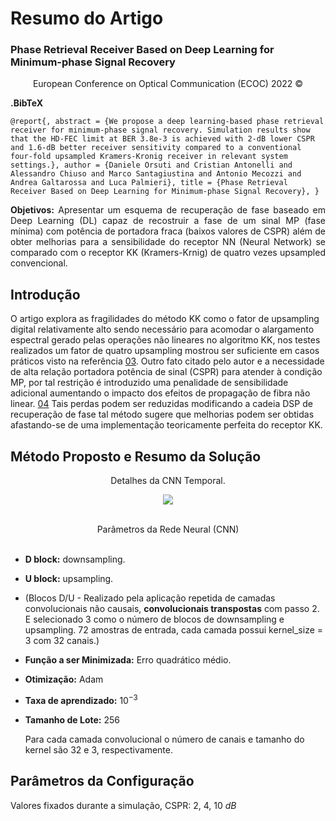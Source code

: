 # Resumo do Artigo
### Phase Retrieval Receiver Based on Deep Learning for Minimum-phase Signal Recovery

<center>European Conference on Optical Communication (ECOC) 2022 © </center>

**.BibTeX**

```
@report{, abstract = {We propose a deep learning-based phase retrieval receiver for minimum-phase signal recovery. Simulation results show that the HD-FEC limit at BER 3.8e-3 is achieved with 2-dB lower CSPR and 1.6-dB better receiver sensitivity compared to a conventional four-fold upsampled Kramers-Kronig receiver in relevant system settings.}, author = {Daniele Orsuti and Cristian Antonelli and Alessandro Chiuso and Marco Santagiustina and Antonio Mecozzi and Andrea Galtarossa and Luca Palmieri}, title = {Phase Retrieval Receiver Based on Deep Learning for Minimum-phase Signal Recovery}, }
```
<p align=justify><b>Objetivos:</b> Apresentar um esquema de recuperação de fase baseado em Deep Learning (DL) capaz de recostruir a fase de um sinal MP (fase mínima) com potência de portadora fraca (baixos valores de CSPR) além de obter melhorias para a sensibilidade do receptor NN (Neural Network) se comparado com o receptor KK (Kramers-Krnig) de quatro vezes upsampled convencional.</p>

## Introdução
O artigo explora as fragilidades do método KK como o fator de upsampling digital relativamente alto sendo necessário para acomodar o alargamento espectral gerado pelas operações não lineares no algoritmo KK, nos testes realizados um fator de quatro upsampling  mostrou ser suficiente em casos práticos visto na referência [03](!https://ieeexplore.ieee.org/document/8346206). Outro fato citado pelo autor e a necessidade de alta relação portadora potência de sinal (CSPR) para atender à condição MP, por tal restrição é introduzido uma penalidade de sensibilidade adicional aumentando o impacto dos efeitos de propagação de fibra não linear. [04](!https://ieeexplore.ieee.org/document/8274918) Tais perdas podem ser reduzidas modificando a cadeia DSP de recuperação de fase tal método sugere que melhorias podem ser obtidas afastando-se de
uma implementação teoricamente perfeita do receptor KK.

## Método Proposto e Resumo da Solução

<center>Detalhes da CNN Temporal.</center>

<p align="center">
  <img src="https://i.postimg.cc/fWFH4zW8/Captura-de-tela-2022-10-16-105550.png">
</p>

<br>
<center>Parâmetros da Rede Neural (CNN)</center>
<br>

- **D block:** downsampling.
- **U block:** upsampling.
- (Blocos D/U - Realizado pela aplicação repetida de camadas convolucionais não causais, **convolucionais transpostas** com passo 2. E selecionado 3 como o número de blocos de downsampling e upsampling. 72 amostras de entrada, cada camada possui kernel_size = 3 com 32 canais.)
- **Função a ser Minimizada:**  Erro quadrático médio.
- **Otimização:** Adam 
- **Taxa de aprendizado:** $10^{-3}$
- **Tamanho de Lote:** 256 

    Para cada camada convolucional o número de canais e tamanho do kernel são 32 e 3, respectivamente.

## Parâmetros da Configuração
Valores fixados durante a simulação, CSPR: 2, 4, 10 *dB*


